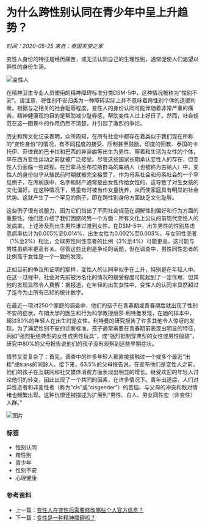 # 为什么跨性别认同在青少年中呈上升趋势？

_时间：2020-05-25  来自：泰国天使之家_

变性人身份的特征是经历痛苦，或无法认同自己的生理性别，通常促使人们渴望以异性的身份生活。

![变性人](https://example.com/uploads/ueditor/20200601/a3e8a047d040d25679bb2020aa91aa85.jpg)

在精神卫生专业人员使用的精神障碍标准分类DSM-5中，这种情况被称为“性别不安”。请注意，将性别不安归类为一种障碍实际上并不意味着跨性别个体的道德判断。根据与之相关的社会耻辱程度，变性人的身份认同可能伴随着非常严重的痛苦。精神健康观的目的是帮助减少耻辱感，帮助变性人过上好日子。然而，社会规范在这一图景中的作用仍然不清楚，并引起了激烈的争论。

历史和跨文化记录表明，众所周知，在所有社会中都存在着类似于我们现在所称的“变性身份”的情况，有不同程度的接受、压制甚至鼓励。印度的回教、泰国的卡托伊、菲律宾的巴卡拉和巴西的异装癖等出生为男性、穿着和生活为女性的个体，早在西方变性运动之前就被广泛接受。尽管这些国家长期承认变性人的存在，但变性人仍面临一些歧视。在巴拿马圣布拉斯群岛的库纳人（也被称为古纳人）中，变性人的身份似乎从殖民前时期就被完全接受了。作为母系社会和母系社会的一个罕见例子，在库纳族中，名字和财产通常是由女性传给女性的，这导致了对生女孩的文化偏好。在这种情况下，男童有时被当作女童抚养，从而使家庭具有明显的社会优势。这就产生了一个罕见的例子，即在跨性别身份方面缺乏文化耻辱。

这些例子很有说服力，因为它们指出了不同社会规范在调解性别偏好和行为方面的重要性。他们还介绍了我们困惑的另一个方面：所有文化上公认的前现代变性人的发病率，上述涉及到出生男性谁过渡到女性。在DSM-5中，出生男性的性别焦虑患病率估计为0.005%至0.014%，出生女性为0.002%至0.003%。与女同性恋者（1%至2%）相比，全球男性同性恋者的比例（3%至4%）可能更高，这可能与男性患病率更高有关。尽管这些比例是争论的话题，但在调查中，男性同性恋者的比例高于女性是一个一致的发现。

正如目前的争议所证明的那样，变性人的认同率似乎在上升，特别是在年轻人中。在这一过程中，社会对先前被污名化的情况的接受程度可能起到了一定作用，但其他的发现显然令人费解：据报道，在年轻的出生女性中，变性人的认同率显然超过了迄今为止所有已知的统计数字。

在最近一项对250个家庭的调查中，他们的孩子在青春期或青春期后就出现了性别不安的症状，布朗大学的医生和行为科学教授丽莎·利特曼发现，在她的样本中，超过80%的年轻人在出生时是女性。利特曼的研究报告了许多其他令人惊讶的发现。为了满足性别不安的诊断标准，孩子通常需要在青春期前表现出明显的特征，例如“强烈拒绝典型的女性或男性玩具”，或“强烈抵制穿典型的女性或男性服装”，研究中80%的父母报告说他们的孩子没有观察到这些早期症状。

情节又变复杂了：首先，调查中的许多年轻人都直接接触过一个或多个最近“出柜”成trans的同龄人。接下来，63.5%的父母报告说，在宣布他们是变性人之前，他们的孩子在互联网和社交媒体消费方面表现出明显的增长。继受欢迎的年轻人讨论他们的转变，因此出现了一个共同的因素，在许多情况下。青年出道后，人们对异性恋者和非变性者（称为“cis”或“cisgender”）的苦恼、与父母的冲突和敌对情绪也频繁出现。这种仇恨还被描述为扩展到“男性、白人、男女同性恋（非变性）人群。”

![图片](https://example.com/uploads/20190126/e1af21acf8de2c2a36601c138664489a.jpg)

### 标签
- 性别认同
- 跨性别
- 青少年
- 性别不安
- 心理健康

### 参考资料
- 上一篇：[变性人在变性后需要修改哪些个人官方信息？](/shiguanzhishi/381.html)
- 下一篇：[变性是一种精神障碍吗？](/shiguanzhishi/395.html)